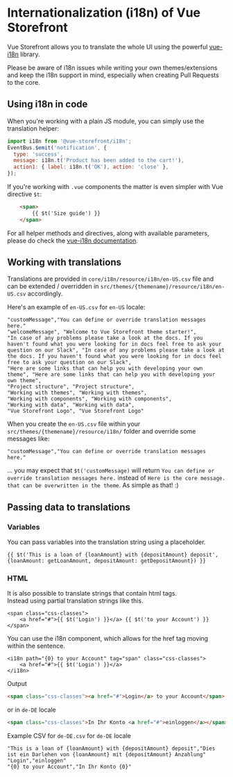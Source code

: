 # Internationalization (i18n) of Vue Storefront

Vue Storefront allows you to translate the whole UI using the powerful [vue-i18n](http://kazupon.github.io/vue-i18n/) library.

Please be aware of i18n issues while writing your own themes/extensions and keep the i18n support in mind, especially when creating Pull Requests to the core.

## Using i18n in code

When you're working with a plain JS module, you can simply use the translation helper:

```js
import i18n from '@vue-storefront/i18n';
EventBus.$emit('notification', {
  type: 'success',
  message: i18n.t('Product has been added to the cart!'),
  action1: { label: i18n.t('OK'), action: 'close' },
});
```

If you're working with `.vue` components the matter is even simpler with Vue directive `$t`:

```html
    <span>
        {{ $t('Size guide') }}
    </span>
```

For all helper methods and directives, along with available parameters, please do check the [vue-i18n documentation](http://kazupon.github.io/vue-i18n/introduction.html).

## Working with translations

Translations are provided in `core/i18n/resource/i18n/en-US.csv` file and can be extended / overridden in `src/themes/{themename}/resource/i18n/en-US.csv` accordingly.

Here's an example of `en-US.csv` for `en-US` locale:

```csv
"customMessage","You can define or override translation messages here."
"welcomeMessage", "Welcome to Vue Storefront theme starter!",
"In case of any problems please take a look at the docs. If you haven't found what you were looking for in docs feel free to ask your question on our Slack", "In case of any problems please take a look at the docs. If you haven't found what you were looking for in docs feel free to ask your question on our Slack",
"Here are some links that can help you with developing your own theme", "Here are some links that can help you with developing your own theme",
"Project structure", "Project structure",
"Working with themes", "Working with themes",
"Working with components", "Working with components",
"Working with data", "Working with data",
"Vue Storefront Logo", "Vue Storefront Logo"
```

When you create the `en-US.csv` file within your `src/themes/{themename}/resource/i18n/` folder and override some messages like:

```csv
"customMessage","You can define or override translation messages here."
```

... you may expect that `$t('customMessage)` will return `You can define or override translation messages here.` instead of `Here is the core message. that can be overwritten in the theme`. As simple as that! :)

## Passing data to translations

### Variables
You can pass variables into the translation string using a placeholder.
```vue
{{ $t('This is a loan of {loanAmount} with {depositAmount} deposit', {loanAmount: getLoanAmount, depositAmount: getDepositAmount}) }}
```

### HTML
It is also possible to translate strings that contain html tags.<br>
Instead using partial translation strings like this.
```vue
<span class="css-classes">
    <a href="#">{{ $t('Login') }}</a> {{ $t('to your Account') }}
</span>
```
You can use the i18n component, which allows for the href tag moving within the sentence.
```vue
<i18n path="{0} to your Account" tag="span" class="css-classes">
    <a href="#">{{ $t('Login') }}</a>
</i18n>
```
Output
```html
<span class="css-classes"><a href="#">Login</a> to your Account</span>
```
or in `de-DE` locale
```html
<span class="css-classes">In Ihr Konto <a href="#">einloggen</a></span>
```

Example CSV for `de-DE.csv` for `de-DE` locale
```csv
"This is a loan of {loanAmount} with {depositAmount} deposit","Dies ist ein Darlehen von {loanAmount} mit {depositAmount} Anzahlung"
"Login","einloggen"
"{0} to your Account","In Ihr Konto {0}"
```
